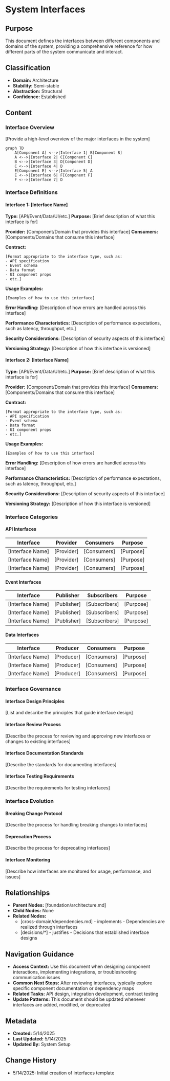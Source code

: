 # System Interfaces

## Purpose
This document defines the interfaces between different components and domains of the system, providing a comprehensive reference for how different parts of the system communicate and interact.

## Classification
- **Domain:** Architecture
- **Stability:** Semi-stable
- **Abstraction:** Structural
- **Confidence:** Established

## Content

### Interface Overview

[Provide a high-level overview of the major interfaces in the system]

```mermaid
graph TD
    A[Component A] <-->|Interface 1| B[Component B]
    A <-->|Interface 2| C[Component C]
    B <-->|Interface 3| D[Component D]
    C <-->|Interface 4| D
    E[Component E] <-->|Interface 5| A
    E <-->|Interface 6| F[Component F]
    F <-->|Interface 7| D
```

### Interface Definitions

#### Interface 1: [Interface Name]

**Type:** [API/Event/Data/UI/etc.]
**Purpose:** [Brief description of what this interface is for]

**Provider:** [Component/Domain that provides this interface]
**Consumers:** [Components/Domains that consume this interface]

**Contract:**
```
[Format appropriate to the interface type, such as:
- API specification
- Event schema
- Data format
- UI component props
- etc.]
```

**Usage Examples:**
```
[Examples of how to use this interface]
```

**Error Handling:**
[Description of how errors are handled across this interface]

**Performance Characteristics:**
[Description of performance expectations, such as latency, throughput, etc.]

**Security Considerations:**
[Description of security aspects of this interface]

**Versioning Strategy:**
[Description of how this interface is versioned]

#### Interface 2: [Interface Name]

**Type:** [API/Event/Data/UI/etc.]
**Purpose:** [Brief description of what this interface is for]

**Provider:** [Component/Domain that provides this interface]
**Consumers:** [Components/Domains that consume this interface]

**Contract:**
```
[Format appropriate to the interface type, such as:
- API specification
- Event schema
- Data format
- UI component props
- etc.]
```

**Usage Examples:**
```
[Examples of how to use this interface]
```

**Error Handling:**
[Description of how errors are handled across this interface]

**Performance Characteristics:**
[Description of performance expectations, such as latency, throughput, etc.]

**Security Considerations:**
[Description of security aspects of this interface]

**Versioning Strategy:**
[Description of how this interface is versioned]

### Interface Categories

#### API Interfaces

| Interface | Provider | Consumers | Purpose |
|-----------|----------|-----------|---------|
| [Interface Name] | [Provider] | [Consumers] | [Purpose] |
| [Interface Name] | [Provider] | [Consumers] | [Purpose] |
| [Interface Name] | [Provider] | [Consumers] | [Purpose] |

#### Event Interfaces

| Interface | Publisher | Subscribers | Purpose |
|-----------|-----------|------------|---------|
| [Interface Name] | [Publisher] | [Subscribers] | [Purpose] |
| [Interface Name] | [Publisher] | [Subscribers] | [Purpose] |
| [Interface Name] | [Publisher] | [Subscribers] | [Purpose] |

#### Data Interfaces

| Interface | Producer | Consumers | Purpose |
|-----------|----------|-----------|---------|
| [Interface Name] | [Producer] | [Consumers] | [Purpose] |
| [Interface Name] | [Producer] | [Consumers] | [Purpose] |
| [Interface Name] | [Producer] | [Consumers] | [Purpose] |

### Interface Governance

#### Interface Design Principles

[List and describe the principles that guide interface design]

#### Interface Review Process

[Describe the process for reviewing and approving new interfaces or changes to existing interfaces]

#### Interface Documentation Standards

[Describe the standards for documenting interfaces]

#### Interface Testing Requirements

[Describe the requirements for testing interfaces]

### Interface Evolution

#### Breaking Change Protocol

[Describe the process for handling breaking changes to interfaces]

#### Deprecation Process

[Describe the process for deprecating interfaces]

#### Interface Monitoring

[Describe how interfaces are monitored for usage, performance, and issues]

## Relationships
- **Parent Nodes:** [foundation/architecture.md]
- **Child Nodes:** None
- **Related Nodes:** 
  - [cross-domain/dependencies.md] - implements - Dependencies are realized through interfaces
  - [decisions/*] - justifies - Decisions that established interface designs

## Navigation Guidance
- **Access Context:** Use this document when designing component interactions, implementing integrations, or troubleshooting communication issues
- **Common Next Steps:** After reviewing interfaces, typically explore specific component documentation or dependency maps
- **Related Tasks:** API design, integration development, contract testing
- **Update Patterns:** This document should be updated whenever interfaces are added, modified, or deprecated

## Metadata
- **Created:** 5/14/2025
- **Last Updated:** 5/14/2025
- **Updated By:** System Setup

## Change History
- 5/14/2025: Initial creation of interfaces template
